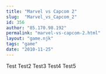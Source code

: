 ```yaml
---
title: "Marvel vs Capcom 2"
slug:  "Marvel_vs_Capcom_2"
id: 356
author: "85.170.98.192"
permalink: "marvel-vs-capcom-2.html"
layout: "game.njk"
tags: "game"
date: "2010-11-25"
---
```


Test Test2 Test3 Test4 Test5
